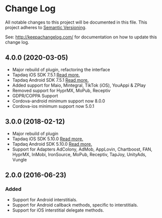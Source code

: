 # Change Log
All notable changes to this project will be documented in this file.
This project adheres to [Semantic Versioning](http://semver.org/).

See: http://keepachangelog.com/ for documentation on how to update this change log.

## 4.0.0 (2020-03-05)
- Major rebuild of plugin, refactoring the interface
- Tapdaq iOS SDK 7.5.1 [Read more.](https://github.com/tapdaq/tapdaq-ios-sdk/blob/master/CHANGELOG.md)
- Tapdaq Android SDK 7.5.1 [Read more.](https://github.com/tapdaq/tapdaq-android-sdk/blob/master/CHANGELOG.md)
- Added support for Maio, Mintegral, TikTok (iOS), YouAppi & ZPlay
- Removed support for HyprMX, MoPub, Receptiv
- GDPR/COPPA Support
- Cordova-android minimum support now 8.0.0
- Cordova-ios minimum support now 5.0.1

## 3.0.0 (2018-02-12)
- Major rebuild of plugin
- Tapdaq iOS SDK 5.10.0 [Read more.](https://github.com/tapdaq/tapdaq-ios-sdk/blob/master/CHANGELOG.md)
- Tapdaq Android SDK 5.10.0 [Read more.](https://github.com/tapdaq/tapdaq-android-sdk/blob/master/CHANGELOG.md)
- Support for Adapters AdColony, AdMob, AppLovin, Chartboost, FAN, HyprMX, InMobi, IronSource, MoPub, Receptiv, TapJoy, UnityAds, Vungle

## 2.0.0 (2016-06-23)
### Added
- Support for Android interstitials.
- Support for Android callback methods, specific to interstitials.
- Support for iOS interstitial delegate methods.
